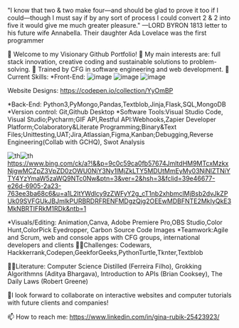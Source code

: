"I know that two & two make four—and should be glad to prove it too if I could—though I must say if by any sort of process I could convert 2 & 2 into five it would give me much greater pleasure." —LORD BYRON 1813 letter to his future wife Annabella. Their daughter Ada Lovelace was the first programmer

👋 Welcome to my Visionary Github Portfolio!
👀 My main interests are: full stack innovation, creative coding and sustainable solutions to problem-solving.
🌱 Trained by CFG in software engineering and web development.
🌈Current Skills: *Front-End: 
![image](https://github.com/ginarubik/Skills_Portfolio/assets/139076532/7df4e4f1-b074-4a69-9182-8131ffa83e6f)
![image](https://github.com/ginarubik/Skills_Portfolio/assets/139076532/dd4cc9bc-be23-4d16-864f-bc9c1236d171)
![image](https://github.com/ginarubik/Skills_Portfolio/assets/139076532/386c4d52-0fdd-4e38-bd8f-389bf0858140)

Website Designs: https://codepen.io/collection/YyOmBP 

*Back-End: Python3,PyMongo,Pandas,Textblob,Jinja,Flask,SQL,MongoDB *Version control: Git,Github Desktop *Software Tools:Visual Studio Code, Visual Studio;Pycharm;GIF API,Restful API:Webhooks,Zapier Developer Platform;Colaboratory&Literate Programming;Binary&Text Files;Unittesting,UAT;Jira,Atlassian,Figma,Kanban;Debugging,Reverse Engineering(Collab with GCHQ), Swot Analysis

![th](https://github.com/ginarubik/Skills_Portfolio/assets/139076532/955ffaf4-81f7-417d-8b7b-d0ad22c4c8d8)![th](https://github.com/ginarubik/Skills_Portfolio/assets/139076532/04ac0271-0777-4da1-882b-cd40a603a394)https://www.bing.com/ck/a?!&&p=9c0c59ca0fb57674JmltdHM9MTcxMzkxNjgwMCZpZ3VpZD0zOWU0NjY3Ny1lMjZkLTY5MDUtMmEyMy03NjNlZTNiYTY4YzYmaW5zaWQ9NTc0Nw&ptn=3&ver=2&hsh=3&fclid=39e46677-e26d-6905-2a23-763ee3ba68c6&u=a1L2ltYWdlcy9zZWFyY2g_cT1nb2xhbmclMjBsb2dvJkZPUk09SVFGUkJBJmlkPURBRDRFRENFMDgzQjg2OEEwMDBFNTE2MkIyQkE3MkNBRTlFRkM1RDk&ntb=1


*Visuals/Editing: Animation,Canva, Adobe Premiere Pro,OBS Studio,Color Hunt,ColorPick Eyedropper, Carbon Source Code Images 
*Teamwork:Agile and Scrum, web and console apps with CFG groups, international developers and clients
🏃‍♀️Challenges: Codewars, Hackkerrank,Codepen,GeekforGeeks,PythonTurtle,Tknter,Textblob

👩‍💻Literature: Computer Science Distilled (Ferreira Filho), Grokking Algorithmns (Aditya Bhargava), Introduction to APIs (Brian Cooksey), The Daily Laws (Robert Greene)

📸I look forward to collaborate on interactive websites and computer tutorials with future clients and companies!

📫 How to reach me: https://www.linkedin.com/in/gina-rubik-25423923/

